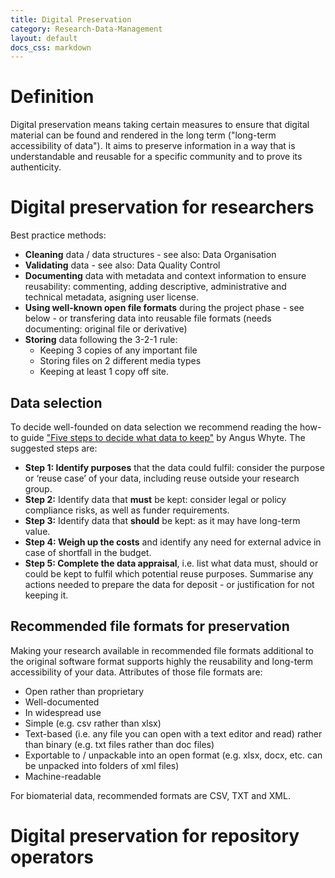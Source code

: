 ```yaml
---
title: Digital Preservation
category: Research-Data-Management
layout: default
docs_css: markdown
---
```

# Definition
Digital preservation means taking certain measures to ensure that digital material can be found and rendered in the long term ("long-term accessibility of data"). It aims to preserve information in a way that is understandable and reusable for a specific community and to prove its authenticity. 

# Digital preservation for researchers
Best practice methods:
* **Cleaning** data / data structures - see also: Data Organisation
* **Validating** data - see also: Data Quality Control
* **Documenting** data with metadata and context information to ensure reusability: commenting, adding descriptive, administrative and technical metadata, asigning user license.
* **Using well-known open file formats** during the project phase - see below - or transfering data into reusable file formats (needs documenting: original file or derivative)
* **Storing** data following the 3-2-1 rule:
    * Keeping 3 copies of any important file
    * Storing files on 2 different media types
    * Keeping at least 1 copy off site.

## Data selection
To decide well-founded on data selection we recommend reading the how-to guide ["Five steps to decide what data to keep"](https://www.dcc.ac.uk/guidance/how-guides/five-steps-decide-what-data-keep) by Angus Whyte. The suggested steps are:
* **Step 1: Identify purposes** that the data could fulfil: consider the purpose or ‘reuse case’ of your data, including reuse outside your research group.
* **Step 2:** Identify data that **must** be kept: consider legal or policy compliance risks, as well as funder requirements. 
* **Step 3:** Identify data that **should** be kept: as it may have long-term value. 
* **Step 4: Weigh up the costs** and identify any need for external advice in case of shortfall in the budget. 
* **Step 5: Complete the data appraisal**, i.e. list what data must, should or could be kept to fulfil which potential reuse purposes. Summarise any actions needed to prepare the data for deposit - or justification for not keeping it.


## Recommended file formats for preservation
Making your research available in recommended file formats additional to the original software format supports highly the reusability and long-term accessibility of your data.
Attributes of those file formats are: 
* Open rather than proprietary
* Well-documented
* In widespread use
* Simple (e.g. csv rather than xlsx)
* Text-based (i.e. any file you can open with a text editor and read) rather than binary (e.g. txt files rather than doc files)
* Exportable to / unpackable into an open format (e.g. xlsx, docx, etc. can be unpacked into folders of xml files)
* Machine-readable
  
For biomaterial data, recommended formats are CSV, TXT and XML.

# Digital preservation for repository operators


